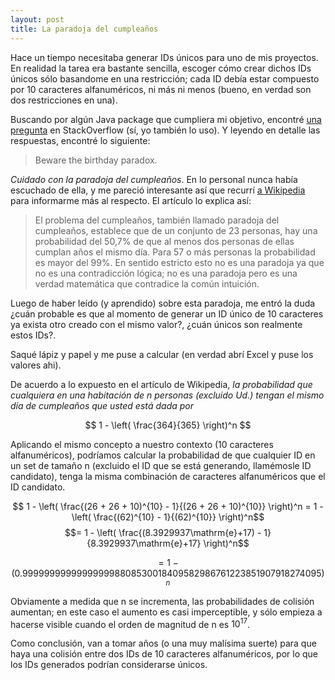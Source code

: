 ```yaml
---
layout: post
title: La paradoja del cumpleaños
---
```


Hace un tiempo necesitaba generar IDs únicos para uno de mis proyectos. En realidad la tarea era
bastante sencilla, escoger cómo crear dichos IDs únicos sólo basandome en una restricción; cada
ID debía estar compuesto por 10 caracteres alfanuméricos, ni más ni menos (bueno, en verdad son
dos restricciones en una).

Buscando por algún Java package que cumpliera mi objetivo, encontré 
[una pregunta](https://stackoverflow.com/questions/41107/how-to-generate-a-random-alpha-numeric-string) 
en StackOverflow (sí, yo también lo uso). Y leyendo en detalle las respuestas, encontré lo siguiente:

> Beware the birthday paradox.

*Cuidado con la paradoja del cumpleaños*. En lo personal nunca había escuchado de ella, y me pareció
interesante así que recurrí [a Wikipedia](https://es.wikipedia.org/wiki/Paradoja_del_cumplea%C3%B1os) para informarme
más al respecto. El artículo lo explica así:

> El problema del cumpleaños, también llamado paradoja del cumpleaños, establece que de un conjunto 
de 23 personas, hay una probabilidad del 50,7% de que al menos dos personas de ellas cumplan años el
 mismo día. Para 57 o más personas la probabilidad es mayor del 99%. En sentido estricto esto no es 
 una paradoja ya que no es una contradicción lógica; no es una paradoja pero es una verdad 
 matemática que contradice la común intuición.

Luego de haber leído (y aprendido) sobre esta paradoja, me entró la duda ¿cuán probable es que al 
momento de generar un ID único de 10 caracteres ya exista otro creado con el mismo valor?, 
¿cuán únicos son realmente estos IDs?.

Saqué lápiz y papel y me puse a calcular (en verdad abrí Excel y puse los valores ahi).

De acuerdo a lo expuesto en el artículo de Wikipedia, *la probabilidad que cualquiera en una 
habitación de n personas (excluido Ud.) tengan el mismo día de cumpleaños que usted está dada por*

$$ 1 - \left( \frac{364}{365} \right)^n $$

Aplicando el mismo concepto a nuestro contexto (10 caracteres alfanuméricos),  podríamos calcular
la probabilidad de que cualquier ID en un set de tamaño n (excluido el ID que se está generando, 
llamémosle ID candidato), tenga la misma combinación de caracteres alfanuméricos que el ID candidato.

$$ 1 - \left( \frac{(26 + 26 + 10)^{10} - 1}{(26 + 26 + 10)^{10}} \right)^n =
1 -  \left( \frac{(62)^{10} - 1}{(62)^{10}} \right)^n$$
$$= 1 -  \left( \frac{(8.3929937\mathrm{e}+17) - 1}{8.3929937\mathrm{e}+17} \right)^n$$

$$= 1 - (0.999999999999999998808530018409582986761223851907918274095)^n$$

Obviamente a medida que n se incrementa, las probabilidades de colisión aumentan; en este caso
el aumento es casi imperceptible, y sólo empieza a hacerse visible cuando el orden de magnitud de n 
es $10^{17}$.

Como conclusión, van a tomar años (o una muy malísima suerte) para que haya una colisión entre dos
IDs de 10 caracteres alfanuméricos, por lo que los IDs generados podrían considerarse únicos.
